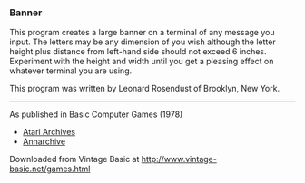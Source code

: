 ### Banner

This program creates a large banner on a terminal of any message you input. The letters may be any dimension of you wish although the letter height plus distance from left-hand side should not exceed 6 inches. Experiment with the height and width until you get a pleasing effect on whatever terminal you are using.

This program was written by Leonard Rosendust of Brooklyn, New York.

---

As published in Basic Computer Games (1978)
- [Atari Archives](https://www.atariarchives.org/basicgames/showpage.php?page=10)
- [Annarchive](https://annarchive.com/files/Basic_Computer_Games_Microcomputer_Edition.pdf#page=25)

Downloaded from Vintage Basic at
http://www.vintage-basic.net/games.html
